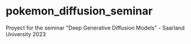 # pokemon_diffusion_seminar
Proyect for the seminar "Deep Generative Diffusion Models" - Saarland University 2023
